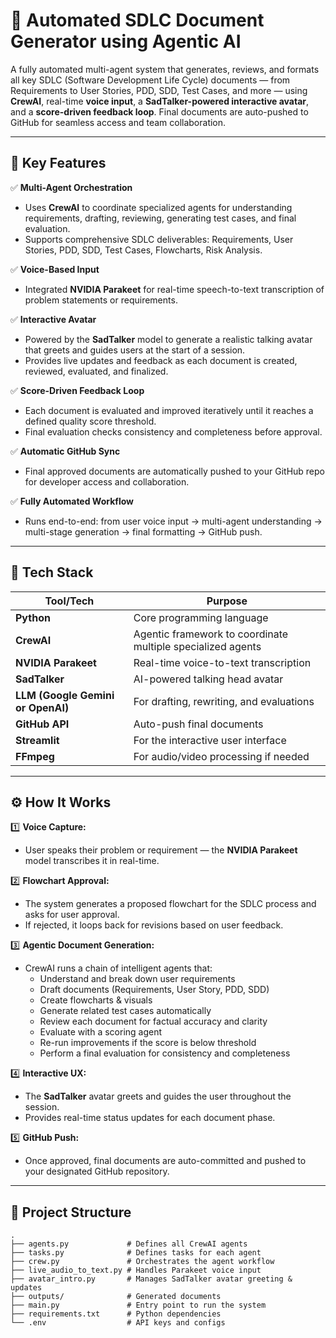 # 📄 Automated SDLC Document Generator using Agentic AI

A fully automated multi-agent system that generates, reviews, and formats all key SDLC (Software Development Life Cycle) documents — from Requirements to User Stories, PDD, SDD, Test Cases, and more — using **CrewAI**, real-time **voice input**, a **SadTalker-powered interactive avatar**, and a **score-driven feedback loop**. Final documents are auto-pushed to GitHub for seamless access and team collaboration.

---

## 🚀 Key Features

✅ **Multi-Agent Orchestration**  
- Uses **CrewAI** to coordinate specialized agents for understanding requirements, drafting, reviewing, generating test cases, and final evaluation.
- Supports comprehensive SDLC deliverables: Requirements, User Stories, PDD, SDD, Test Cases, Flowcharts, Risk Analysis.

✅ **Voice-Based Input**  
- Integrated **NVIDIA Parakeet** for real-time speech-to-text transcription of problem statements or requirements.

✅ **Interactive Avatar**  
- Powered by the **SadTalker** model to generate a realistic talking avatar that greets and guides users at the start of a session.
- Provides live updates and feedback as each document is created, reviewed, evaluated, and finalized.

✅ **Score-Driven Feedback Loop**  
- Each document is evaluated and improved iteratively until it reaches a defined quality score threshold.
- Final evaluation checks consistency and completeness before approval.

✅ **Automatic GitHub Sync**  
- Final approved documents are automatically pushed to your GitHub repo for developer access and collaboration.

✅ **Fully Automated Workflow**  
- Runs end-to-end: from user voice input → multi-agent understanding → multi-stage generation → final formatting → GitHub push.

---

## 🧩 Tech Stack

| Tool/Tech | Purpose |
|-----------|---------|
| **Python** | Core programming language |
| **CrewAI** | Agentic framework to coordinate multiple specialized agents |
| **NVIDIA Parakeet** | Real-time voice-to-text transcription |
| **SadTalker** | AI-powered talking head avatar |
| **LLM (Google Gemini or OpenAI)** | For drafting, rewriting, and evaluations |
| **GitHub API** | Auto-push final documents |
| **Streamlit** | For the interactive user interface |
| **FFmpeg** | For audio/video processing if needed |

---

## ⚙️ How It Works

1️⃣ **Voice Capture:**  
- User speaks their problem or requirement — the **NVIDIA Parakeet** model transcribes it in real-time.

2️⃣ **Flowchart Approval:**  
- The system generates a proposed flowchart for the SDLC process and asks for user approval.
- If rejected, it loops back for revisions based on user feedback.

3️⃣ **Agentic Document Generation:**  
- CrewAI runs a chain of intelligent agents that:
  - Understand and break down user requirements
  - Draft documents (Requirements, User Story, PDD, SDD)
  - Create flowcharts & visuals
  - Generate related test cases automatically
  - Review each document for factual accuracy and clarity
  - Evaluate with a scoring agent
  - Re-run improvements if the score is below threshold
  - Perform a final evaluation for consistency and completeness

4️⃣ **Interactive UX:**  
- The **SadTalker** avatar greets and guides the user throughout the session.
- Provides real-time status updates for each document phase.

5️⃣ **GitHub Push:**  
- Once approved, final documents are auto-committed and pushed to your designated GitHub repository.

---

## 📂 Project Structure

```plaintext
.
├── agents.py             # Defines all CrewAI agents
├── tasks.py              # Defines tasks for each agent
├── crew.py               # Orchestrates the agent workflow
├── live_audio_to_text.py # Handles Parakeet voice input
├── avatar_intro.py       # Manages SadTalker avatar greeting & updates
├── outputs/              # Generated documents
├── main.py               # Entry point to run the system
├── requirements.txt      # Python dependencies
└── .env                  # API keys and configs
